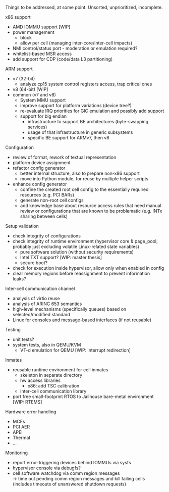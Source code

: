 Things to be addressed, at some point. Unsorted, unprioritized, incomplete.

x86 support
  - AMD IOMMU support [WIP]
  - power management
    - block
    - allow per cell (managing inter-core/inter-cell impacts)
  - NMI control/status port - moderation or emulation required?
  - whitelist-based MSR access
  - add support for CDP (code/data L3 partitioning)

ARM support
  - v7 (32-bit)
    - analyze cp15 system control registers access, trap critical ones
  - v8 (64-bit) [WIP]
  - common (v7 and v8)
    - System MMU support
    - improve support for platform variations (device tree?)
    - re-evaluate IRQ priorities for GIC emulation and possibly add support
    - support for big endian
      - infrastructure to support BE architectures (byte-swapping services)
      - usage of that infrastructure in generic subsystems
      - specific BE support for ARMv7, then v8

Configuration
 - review of format, rework of textual representation
 - platform device assignment
 - refactor config generator
    - better internal structure, also to prepare non-x86 support
    - move into Python module, for reuse by multiple helper scripts
 - enhance config generator
    - confine the created root cell config to the essentially required
      resources (e.g. PCI BARs)
    - generate non-root cell configs
    - add knowledge base about resource access rules that need manual review or
      configurations that are known to be problematic (e.g. INTx sharing
      between cells)

Setup validation
  - check integrity of configurations
  - check integrity of runtime environment (hypervisor core & page_pool,
    probably just excluding volatile Linux-related state variables)
    - pure software solution (without security requirements)
    - Intel TXT support? [WIP: master thesis]
    - secure boot?
  - check for execution inside hypervisor, allow only when enabled in config
  - clear memory regions before reassignment to prevent information leaks?

Inter-cell communication channel
  - analysis of virtio reuse
  - analysis of ARINC 653 semantics
  - high-level mechanisms (specifically queues) based on selected/modified
    standard
  - Linux for consoles and message-based interfaces (if not reusable)

Testing
  - unit tests?
  - system tests, also in QEMU/KVM
    - VT-d emulation for QEMU [WIP: interrupt redirection]

Inmates
  - reusable runtime environment for cell inmates
    - skeleton in separate directory
    - hw access libraries
      - x86: add TSC calibration
    - inter-cell communication library
  - port free small-footprint RTOS to Jailhouse bare-metal environment
    [WIP: RTEMS]

Hardware error handling
  - MCEs
  - PCI AER
  - APEI
  - Thermal
  - ...

Monitoring
  - report error-triggering devices behind IOMMUs via sysfs
  - hypervisor console via debugfs?
  - cell software watchdog via comm region messages  
    -> time out pending comm region messages and kill failing cells
       (includes timeouts of unanswered shutdown requests)
